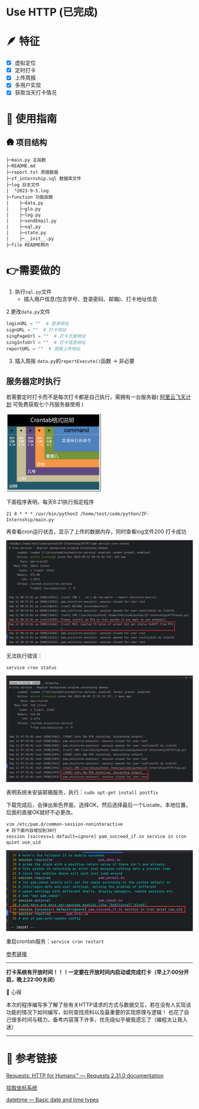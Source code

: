 # Use HTTP (已完成)

# 🪶 特征

- [x]  虚拟定位
- [x]  定时打卡
- [x]  上传周报
- [x]  多用户实现
- [x]  获取当天打卡情况

# 📜 使用指南

## 🛖 项目结构

```
├─main.py 主函数
├─README.md
├─report.txt 周报数据
├─zf_internship.sql 数据库文件
├─log 日志文件
|  └2023-9-5.log
├─function 功能函数
|    ├─data.py
|    ├─glo.py
|    ├─log.py
|    ├─sendEmail.py
|    ├─sql.py
|    ├─state.py
|    ├─__init__.py
├─file README照片
```

# 👉需要做的

1. 执行`sql.py`文件
   - 插入用户信息(包含学号、登录密码、邮箱)、打卡地址信息 


2.更改`data.py`文件

```python
loginURL = ""  # 登录地址
signURL = ""  # 打卡地址
singPageUrl = ""  # 打卡页面地址
singInfoUrl = ""  # 打卡信息地址
reportURL = ""  # 周报上传地址
```

3. 插入周报 `data.py`的`reportExecute()`函数 ->  非必要

## 服务器定时执行

若需要定时打卡而不是每次打卡都是自己执行，需拥有一台服务器( [阿里云飞天计划](https://developer.aliyun.com/plan/student) 可免费获取七个月服务器使用 )  

<img src="file/image-20231116105443748.png" alt="image-20231116105443748|" style="zoom:25%;" />

下面程序表明，每天8:21执行指定程序

```shell
21 8 * * * /usr/bin/python3 /home/test/code/python/ZF-Internship/main.py
```

再查看cron运行状态，显示了上传的数据内存，同时查看log文件200 打卡成功  

![image-20231116105811868](file/image-20231116105811868.png)



无法执行错误： 

```shell
service cron status
```

![image-20231116105608948](file/image-20231116105608948.png)

表明系统未安装邮箱服务，执行：`sudo apt-get install postfix`

下载完成后，会弹出紫色界面，选择OK，然后选择最后一个Locate，本地位置，后面的直接OK就好不必更改。

```shell
vim /etc/pam.d/common-session-noninteractive
# 将下面内容增加到30行
session [success=1 default=ignore] pam_succeed_if.so service in cron quiet use_uid  
```

![image-20231116105657437](file/image-20231116105657437.png)

重启crontab服务：`service cron restart`

[参考链接](https://askubuntu.com/questions/222512/cron-info-no-mta-installed-discarding-output-error-in-the-syslog)



---

**打卡系统有开放时间！！！一定要在开放时间内启动或完成打卡（早上7:00分开启，晚上22:00关闭）** 

💝 心得

本次的程序编写多了解了些有关HTTP请求的方式与数据交互，若在没有人实现该功能的情况下如何编写，如何查找资料以及最重要的实现原理与逻辑！  也花了自己很多时间与精力，备考内容落下许多，优先级似乎被我遗忘了（编程太让我入迷）

---

# 🔗 参考链接

[Requests: HTTP for Humans™ — Requests 2.31.0 documentation](https://requests.readthedocs.io/)

[拾取坐标系统](https://lbs.amap.com/)

[datetime — Basic date and time types](https://docs.python.org/3/library/datetime.html)